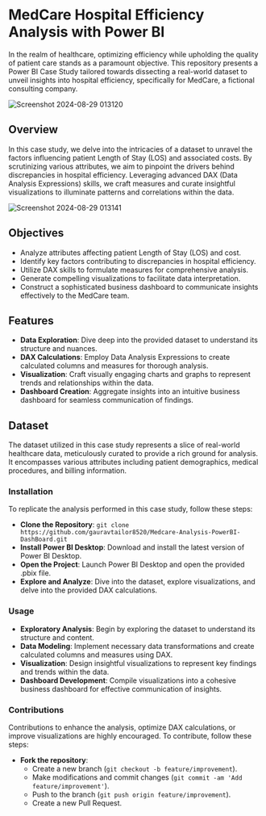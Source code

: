 # MedCare Hospital Efficiency Analysis with Power BI

In the realm of healthcare, optimizing efficiency while upholding the quality of patient care stands as a paramount objective. This repository presents a Power BI Case Study tailored towards dissecting a real-world dataset to unveil insights into hospital efficiency, specifically for MedCare, a fictional consulting company.

![Screenshot 2024-08-29 013120](https://github.com/user-attachments/assets/a0d54e62-0007-4b21-b738-cbc1bc0151e5)

## Overview
In this case study, we delve into the intricacies of a dataset to unravel the factors influencing patient Length of Stay (LOS) and associated costs. By scrutinizing various attributes, we aim to pinpoint the drivers behind discrepancies in hospital efficiency. Leveraging advanced DAX (Data Analysis Expressions) skills, we craft measures and curate insightful visualizations to illuminate patterns and correlations within the data.

![Screenshot 2024-08-29 013141](https://github.com/user-attachments/assets/d42e3c76-60b0-4434-bbf9-78a982fb13c4)

## Objectives
- Analyze attributes affecting patient Length of Stay (LOS) and cost.
- Identify key factors contributing to discrepancies in hospital efficiency.
- Utilize DAX skills to formulate measures for comprehensive analysis.
- Generate compelling visualizations to facilitate data interpretation.
- Construct a sophisticated business dashboard to communicate insights effectively to the MedCare team.

## Features
- **Data Exploration**: Dive deep into the provided dataset to understand its structure and nuances.
- **DAX Calculations**: Employ Data Analysis Expressions to create calculated columns and measures for thorough analysis.
- **Visualization**: Craft visually engaging charts and graphs to represent trends and relationships within the data.
- **Dashboard Creation**: Aggregate insights into an intuitive business dashboard for seamless communication of findings.

## Dataset
The dataset utilized in this case study represents a slice of real-world healthcare data, meticulously curated to provide a rich ground for analysis. It encompasses various attributes including patient demographics, medical procedures, and billing information.

### Installation
To replicate the analysis performed in this case study, follow these steps:
- **Clone the Repository**: `git clone https://github.com/gauravtailor8520/Medcare-Analysis-PowerBI-DashBoard.git`
- **Install Power BI Desktop**: Download and install the latest version of Power BI Desktop.
- **Open the Project**: Launch Power BI Desktop and open the provided .pbix file.
- **Explore and Analyze**: Dive into the dataset, explore visualizations, and delve into the provided DAX calculations.

### Usage
- **Exploratory Analysis**: Begin by exploring the dataset to understand its structure and content.
- **Data Modeling**: Implement necessary data transformations and create calculated columns and measures using DAX.
- **Visualization**: Design insightful visualizations to represent key findings and trends within the data.
- **Dashboard Development**: Compile visualizations into a cohesive business dashboard for effective communication of insights.

### Contributions
Contributions to enhance the analysis, optimize DAX calculations, or improve visualizations are highly encouraged. To contribute, follow these steps:
- **Fork the repository**:
  - Create a new branch (`git checkout -b feature/improvement`).
  - Make modifications and commit changes (`git commit -am 'Add feature/improvement'`).
  - Push to the branch (`git push origin feature/improvement`).
  - Create a new Pull Request.
